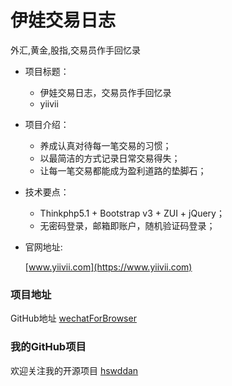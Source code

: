 # 伊娃交易日志
外汇,黄金,股指,交易员作手回忆录

* 项目标题：
    * 伊娃交易日志，交易员作手回忆录
    * yiivii

* 项目介绍：
    * 养成认真对待每一笔交易的习惯；
    * 以最简洁的方式记录日常交易得失；
    * 让每一笔交易都能成为盈利道路的垫脚石；

* 技术要点：

    * Thinkphp5.1 + Bootstrap v3 + ZUI + jQuery；
    * 无密码登录，邮箱即账户，随机验证码登录；

* 官网地址:

    [www.yiivii.com](https://www.yiivii.com)

### 项目地址

GitHub地址 [wechatForBrowser](https://github.com/hswddan/yiivii)

### 我的GitHub项目

欢迎关注我的开源项目 [hswddan](https://github.com/hswddan) 